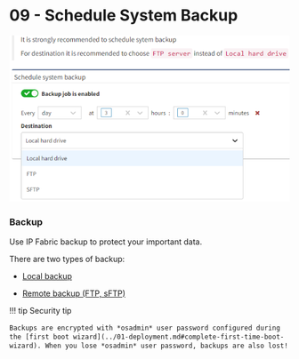 # 09 - Schedule System Backup

![Schedule system backup](schedule_system_backup.png)
### Backup
Use IP Fabric backup to protect your important data.

There are two types of backup:

-   [Local backup](../../../System_Administration/Administrative_Interface/backup_and_restore.md#local-backup)

-   [Remote backup (FTP, sFTP)](../../../System_Administration/Administrative_Interface/backup_and_restore.md#remote-backup)

!!! tip Security tip

    Backups are encrypted with *osadmin* user password configured during the [first boot wizard](../01-deployment.md#complete-first-time-boot-wizard). When you lose *osadmin* user password, backups are also lost!
